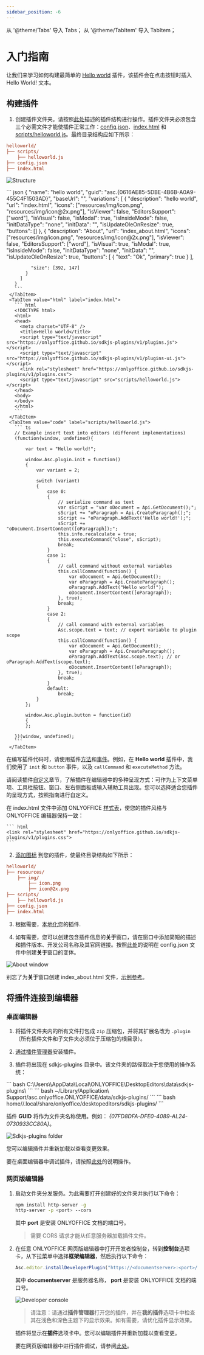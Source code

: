 ```yaml
---
sidebar_position: -6
---
```


从 '@theme/Tabs' 导入 Tabs；
从 '@theme/TabItem' 导入 TabItem；


# 入门指南

让我们来学习如何构建最简单的 [Hello world](https://github.com/ONLYOFFICE/sdkjs-plugins/tree/master/helloworld) 插件，该插件会在点击按钮时插入 Hello World! 文本。

## 构建插件

1. 创建插件文件夹。请按照[此处](../structure/configuration/configuration.md)描述的插件结构进行操作。插件文件夹必须包含三个必需文件才能使插件正常工作：[config.json](../structure/configuration/configuration.md)、[index.html](../structure/entry-point.md) 和 [scripts/helloworld.js](../interacting-with-editors/overview/overview.md)。最终目录结构应如下所示：

  ``` ini
  helloworld/
  ├── scripts/
      ├── helloworld.js
  ├── config.json
  ├── index.html
  ```

  ![Structure](/assets/images/plugins/plugins-structure.png)

  <Tabs>
     <TabItem value="config" label="config.json">
       ``` json
       {
         "name": "hello world",
         "guid": "asc.{0616AE85-5DBE-4B6B-A0A9-455C4F1503AD}",
         "baseUrl": "",
         "variations": [
           {
             "description": "hello world",
             "url": "index.html",
             "icons": ["resources/img/icon.png", "resources/img/icon@2x.png"],
             "isViewer": false,
             "EditorsSupport": ["word"],
             "isVisual": false,
             "isModal": true,
             "isInsideMode": false,
             "initDataType": "none",
             "initData": "",
             "isUpdateOleOnResize": true,
             "buttons": []
           },
           {
             "description": "About",
             "url": "index_about.html",
             "icons": ["resources/img/icon.png", "resources/img/icon@2x.png"],
             "isViewer": false,
             "EditorsSupport": ["word"],
             "isVisual": true,
             "isModal": true,
             "isInsideMode": false,
             "initDataType": "none",
             "initData": "",
             "isUpdateOleOnResize": true,
             "buttons": [
               {
                 "text": "Ok",
                 "primary": true
               }
             ],

             "size": [392, 147]
           }
         ]
       }
       ```
     </TabItem>
     <TabItem value="html" label="index.html">
       ``` html
       <!DOCTYPE html>
       <html>
       <head>
         <meta charset="UTF-8" />
         <title>Hello world</title>
         <script type="text/javascript" src="https://onlyoffice.github.io/sdkjs-plugins/v1/plugins.js"></script>
         <script type="text/javascript" src="https://onlyoffice.github.io/sdkjs-plugins/v1/plugins-ui.js"></script>
         <link rel="stylesheet" href="https://onlyoffice.github.io/sdkjs-plugins/v1/plugins.css">
         <script type="text/javascript" src="scripts/helloworld.js"></script>
       </head>
       <body>
       </body>
       </html>
       ```
     </TabItem>
     <TabItem value="code" label="scripts/helloworld.js">
       ``` ts
       // Example insert text into editors (different implementations)
       (function(window, undefined){
           
           var text = "Hello world!";

           window.Asc.plugin.init = function()
           {
               var variant = 2;

               switch (variant)
               {
                   case 0:
                   {
                       // serialize command as text
                       var sScript = "var oDocument = Api.GetDocument();";
                       sScript += "oParagraph = Api.CreateParagraph();";
                       sScript += "oParagraph.AddText('Hello world!');";
                       sScript += "oDocument.InsertContent([oParagraph]);";
                       this.info.recalculate = true;
                       this.executeCommand("close", sScript);
                       break;
                   }
                   case 1:
                   {
                       // call command without external variables
                       this.callCommand(function() {
                           var oDocument = Api.GetDocument();
                           var oParagraph = Api.CreateParagraph();
                           oParagraph.AddText("Hello world!");
                           oDocument.InsertContent([oParagraph]);
                       }, true);
                       break;
                   }
                   case 2:
                   {
                       // call command with external variables
                       Asc.scope.text = text; // export variable to plugin scope
                       this.callCommand(function() {
                           var oDocument = Api.GetDocument();
                           var oParagraph = Api.CreateParagraph();
                           oParagraph.AddText(Asc.scope.text); // or oParagraph.AddText(scope.text);
                           oDocument.InsertContent([oParagraph]);
                       }, true);
                       break;
                   }
                   default:
                       break;
               }
           };

           window.Asc.plugin.button = function(id)
           {
           };

       })(window, undefined);
       ```
     </TabItem>
  </Tabs>

  在编写插件代码时，请使用插件[方法](../interacting-with-editors/overview/how-to-call-methods.md)和[事件](../interacting-with-editors/overview/how-to-attach-events.md)。例如，在 **Hello world** 插件中，我们使用了 `init` 和 `button` 事件，以及 `callCommand` 和 `executeMethod` 方法。

  请阅读插件[自定义](../customization/context-menu.md)章节，了解插件在编辑器中的多种呈现方式：可作为上下文菜单项、工具栏按钮、窗口、左右侧面板或输入辅助工具出现。您可以选择适合您插件的呈现方式，按照指南进行自定义。

  在 index.html 文件中添加 ONLYOFFICE [样式表](../structure/styles.md)，使您的插件风格与 ONLYOFFICE 编辑器保持一致：

    ``` html
    <link rel="stylesheet" href="https://onlyoffice.github.io/sdkjs-plugins/v1/plugins.css">
    ```

2. [添加图标](../structure/icons.md) 到您的插件，使最终目录结构如下所示：

  ``` ini
  helloworld/
  ├── resources/
      ├── img/
          ├── icon.png
          ├── icon@2x.png
  ├── scripts/
      ├── helloworld.js
  ├── config.json
  ├── index.html
  ```

3. 根据需要，[本地化](../structure/localization.md)您的插件.

4. 如有需要，您可以创建包含插件信息的**关于**窗口，请在窗口中添加简短的描述和插件版本、开发公司名称及其官网链接。按照[此处](../structure/configuration/variations.md)的说明在 config.json 文件中创建**关于**窗口的变体。

![About window](/assets/images/plugins/about-variation.png)

别忘了为**关于**窗口创建 index_about.html 文件，[示例参考](https://github.com/ONLYOFFICE/sdkjs-plugins/tree/master/helloworld/index_about.html)。

## 将插件连接到编辑器

### 桌面编辑器

1. 将插件文件夹内的所有文件打包成 `zip` 压缩包，并将其扩展名改为 `.plugin`（所有插件文件和子文件夹必须位于压缩包的根目录）。

2. [通过插件管理器](../tutorials/installing/onlyoffice-desktop-editors.md#adding-plugins-through-the-plugin-manager)安装插件。

3. 插件将出现在 sdkjs-plugins 目录中。该文件夹的路径取决于您使用的操作系统：

  <Tabs>
     <TabItem value="win" label="Windows">
        ``` bash
        C:\Users\<username>\AppData\Local\ONLYOFFICE\DesktopEditors\data\sdkjs-plugins\
        ```
     </TabItem>
     <TabItem value="mac" label="macOS">
        ``` bash
        ~/Library/Application\ Support/asc.onlyoffice.ONLYOFFICE/data/sdkjs-plugins/
        ```
     </TabItem>
     <TabItem value="lin" label="Linux">
        ``` bash
        home/<username>/.local/share/onlyoffice/desktopeditors/sdkjs-plugins/
        ```
     </TabItem>
  </Tabs>
  
  插件 **GUID** 将作为文件夹名称使用。例如：  *\{07FD8DFA-DFE0-4089-AL24-0730933CC80A\}*。

  ![Sdkjs-plugins folder](/assets/images/plugins/sdkjs-plugins-folder.png)

  您可以编辑插件并重新加载以查看变更效果。

  要在桌面编辑器中调试插件，请按照[此处](../tutorials/developing/for-desktop-editors.md#debugging)的说明操作。

### 网页版编辑器

1. 启动文件夹分发服务。为此需要打开创建好的文件夹并执行以下命令：

   ``` sh
   npm install http-server -g
   http-server -p <port> --cors
   ```

   其中 **port** 是安装 ONLYOFFICE 文档的端口号。

   > 需要 CORS 请求才能从任意服务器加载插件文件。

2. 在任意 ONLYOFFICE 网页版编辑器中打开开发者控制台，转到**控制台**选项卡，从下拉菜单中选择**框架编辑器**，然后执行以下命令：

   ``` ts
   Asc.editor.installDeveloperPlugin("https://<documentserver>:<port>/config.json")
   ```

   其中 **documentserver** 是服务器名称， **port** 是安装 ONLYOFFICE 文档的端口号。

   ![Developer console](/assets/images/plugins/developer-console.png)

   > 请注意：请通过**插件管理器**打开您的插件，并在**我的插件**选项卡中检查其在浅色和深色主题下的显示效果。如有需要，请优化插件显示效果。

   插件将显示在**插件**选项卡中。您可以编辑插件并重新加载以查看变更。
   
   要在网页版编辑器中进行插件调试，请参阅[此处](../tutorials/developing/for-web-editors.md#debugging)。
